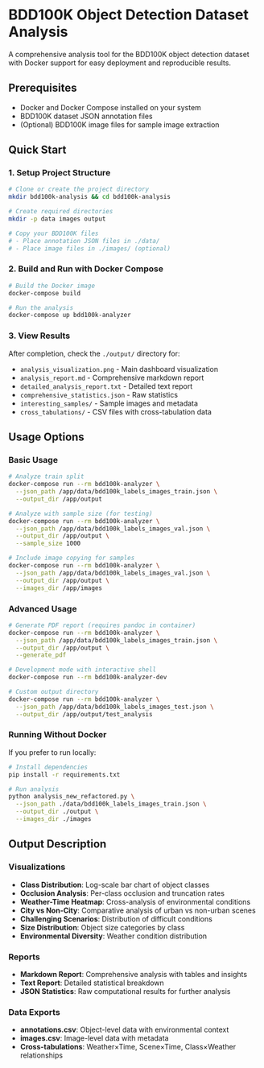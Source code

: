 

# BDD100K Object Detection Dataset Analysis

A comprehensive analysis tool for the BDD100K object detection dataset with Docker support for easy deployment and reproducible results.

## Prerequisites

- Docker and Docker Compose installed on your system
- BDD100K dataset JSON annotation files
- (Optional) BDD100K image files for sample image extraction

## Quick Start

### 1. Setup Project Structure

```bash
# Clone or create the project directory
mkdir bdd100k-analysis && cd bdd100k-analysis

# Create required directories
mkdir -p data images output

# Copy your BDD100K files
# - Place annotation JSON files in ./data/
# - Place image files in ./images/ (optional)
```

### 2. Build and Run with Docker Compose

```bash
# Build the Docker image
docker-compose build

# Run the analysis
docker-compose up bdd100k-analyzer
```

### 3. View Results

After completion, check the `./output/` directory for:
- `analysis_visualization.png` - Main dashboard visualization
- `analysis_report.md` - Comprehensive markdown report  
- `detailed_analysis_report.txt` - Detailed text report
- `comprehensive_statistics.json` - Raw statistics
- `interesting_samples/` - Sample images and metadata
- `cross_tabulations/` - CSV files with cross-tabulation data


## Usage Options

### Basic Usage

```bash
# Analyze train split
docker-compose run --rm bdd100k-analyzer \
  --json_path /app/data/bdd100k_labels_images_train.json \
  --output_dir /app/output

# Analyze with sample size (for testing)
docker-compose run --rm bdd100k-analyzer \
  --json_path /app/data/bdd100k_labels_images_val.json \
  --output_dir /app/output \
  --sample_size 1000

# Include image copying for samples
docker-compose run --rm bdd100k-analyzer \
  --json_path /app/data/bdd100k_labels_images_val.json \
  --output_dir /app/output \
  --images_dir /app/images
```

### Advanced Usage

```bash
# Generate PDF report (requires pandoc in container)
docker-compose run --rm bdd100k-analyzer \
  --json_path /app/data/bdd100k_labels_images_train.json \
  --output_dir /app/output \
  --generate_pdf

# Development mode with interactive shell
docker-compose run --rm bdd100k-analyzer-dev

# Custom output directory
docker-compose run --rm bdd100k-analyzer \
  --json_path /app/data/bdd100k_labels_images_test.json \
  --output_dir /app/output/test_analysis
```

### Running Without Docker

If you prefer to run locally:

```bash
# Install dependencies
pip install -r requirements.txt

# Run analysis
python analysis_new_refactored.py \
  --json_path ./data/bdd100k_labels_images_train.json \
  --output_dir ./output \
  --images_dir ./images
```


## Output Description

### Visualizations
- **Class Distribution**: Log-scale bar chart of object classes
- **Occlusion Analysis**: Per-class occlusion and truncation rates  
- **Weather-Time Heatmap**: Cross-analysis of environmental conditions
- **City vs Non-City**: Comparative analysis of urban vs non-urban scenes
- **Challenging Scenarios**: Distribution of difficult conditions
- **Size Distribution**: Object size categories by class
- **Environmental Diversity**: Weather condition distribution

### Reports
- **Markdown Report**: Comprehensive analysis with tables and insights
- **Text Report**: Detailed statistical breakdown
- **JSON Statistics**: Raw computational results for further analysis

### Data Exports
- **annotations.csv**: Object-level data with environmental context
- **images.csv**: Image-level data with metadata
- **Cross-tabulations**: Weather×Time, Scene×Time, Class×Weather relationships